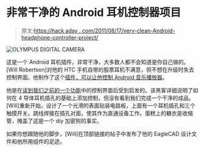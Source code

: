 # 非常干净的 Android 耳机控制器项目

> 原文:[https://hack aday . com/2011/08/17/very-clean-Android-headphone-controller-project/](https://hackaday.com/2011/08/17/very-clean-android-headphone-controller-project/)

![](../Images/99becb2dbad61dccd1dfded65a7e2fdb.png "OLYMPUS DIGITAL CAMERA")

这是一个 Android 耳机插件，非常干净，大多数人都不会知道是你自己做的。[Will Robertson]对他的 HTC 手机自带的股票耳机不满意，但不想在升级时失去控制界面。他制作了这个[插件，可以让他控制 Android 音乐播放器](http://willrobertson.id.au/projects/htcheadphone/)。

他是在[读到我们之前的一个功能](http://hackaday.com/2010/11/03/patching-into-android-music-control/)中的控制界面后受到启发的。该黑客详细说明了如何在 4 导体耳机插孔的基础上添加控制，但没有看到我们完成一个干净的成品。[Will]重新开始，设计了一个光滑的表面贴装电路板，上面有一个耳机插孔和三个触摸开关。跳线焊接在插孔对面，使其作为直通设备工作。蛋糕上的糖衣是收缩管，掩盖了这是一个 diy 加密狗的事实。

如果你想跟随他的脚步，[Will]在顶部链接的帖子中发布了他的 EagleCAD 设计文件和他所用组件的足迹。